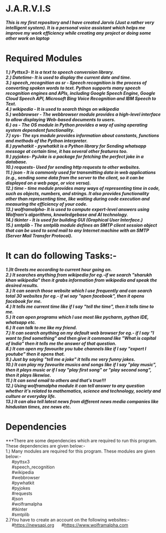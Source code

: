 
# J.A.R.V.I.S
***This is my first repository and I have created Jarvis (Just a rather very intelligent system). It is a personal voice assistant which helps me improve my work efficiency while creating any project or doing some other work on laptop***
# Required Modules
***1.) Pyttsx3- It is a text to speech conversion library. <br />
2.) Datetime- It is used to display the current date and time.<br />
3.) speech_recognition as sr - Speech recognition is the process of converting spoken words to text. Python supports many speech recognition engines and APIs, including Google Speech Engine, Google Cloud Speech API, Microsoft Bing Voice Recognition and IBM Speech to Text.<br />
4.) wikipedia - It is used to search things on wikipedia <br />
5.) webbrowser - The webbrowser module provides a high-level interface to allow displaying Web-based documents to users. <br />
6.) os - The OS module in Python provides a way of using operating system dependent functionality.<br />
7.) sys- The sys module provides information about constants, functions and methods of the Python interpreter.<br />
8.) pywhatkit - pywhatkit is a Python library for Sending whatsapp message at certain time, it has several other features too.<br />
9.) pyjokes- PyJoke is a package for fetching the perfect joke in a database.<br />
10.) requests- Used for sending http requests to other websites.<br />
11.) json - It is commonly used for transmitting data in web applications (e.g., sending some data from the server to the client, so it can be displayed on a web page, or vice versa).<br />
12.) time - time module provides many ways of representing time in code, such as objects, numbers, and strings. It also provides functionality other than representing time, like waiting during code execution and measuring the efficiency of your code.<br />
13.) wolframalpha- It is used to compute expert-level answers using Wolfram’s algorithms, knowledgebase and AI technology.<br />
14.) tkinter - It is used for building GUI (Graphical User Interface.)<br />
15.) smtplib - The smtplib module defines an SMTP client session object that can be used to send mail to any Internet machine with an SMTP (Server Mail Transfer Protocol).***
# It can do following Tasks:-
***1.)It Greets me according to current hour going on.<br />
2.) It searches anything from wikipedia for eg.-if we search "sharukh khan wikipedia" then it grabs information
from wikipedia and speak the desired results.<br />
3.) It can search those website which I use frequently and can search total 30 websites
for eg.- if wi say "open facebook", then it opens facebook for me.<br />
4.) It tells me current time like if I say "tell the time", then it tells time to me.<br />
5.) It can open programs which I use most like pycharm, python IDE, whatsapp etc.<br />
6.) It can talk to me like my friend.<br />
7.) It can search anything on my default web browser for eg.- if I say "I want to find something" and then give
it command like "What is capital of India" then it tells me the answer of that question.<br />
8.) It can open my favourite you tube channels like if I say "expert I youtube" then it opens that.<br />
9.) Just by saying "tell me a joke" it tells me very funny jokes.<br />
10.) It can play my favourite musics and songs like if I say "play music", then it plays music or if I say
"play first song" or "play second song", then it plays likewise.<br />
11.) It can send email to others and that's true!!!<br />
12.) Using wolframalpha module it can tell answer to any question whether it's related to mathematics, science
and technology, society and culture or everyday life.<br />
13.) It can also tell latest news from different news media companies like hindustan times, zee news etc.<br />***
# Dependencies
***There are some dependencies which are required to run this program. These dependencies are given below:-<br />
1.) Many modules are required for this program. These modules are given below:-<br />
&nbsp; &nbsp; &nbsp;#pyttsx3<br />
&nbsp; &nbsp; &nbsp;#speech_recognition<br />
&nbsp; &nbsp; &nbsp;#wikipedia<br />
&nbsp; &nbsp; &nbsp;#webbrowser<br />
&nbsp; &nbsp; &nbsp;#pywhatkit<br />
&nbsp; &nbsp; &nbsp;#pyjokes<br />
&nbsp; &nbsp; &nbsp;#requests<br />
&nbsp; &nbsp; &nbsp;#json<br />
&nbsp; &nbsp; &nbsp;#wolframalpha<br />
&nbsp; &nbsp; &nbsp;#tkinter<br />
&nbsp; &nbsp; &nbsp;#smtplib<br />
2.)You have to create an account on the following websites:-<br />
&nbsp; &nbsp; &nbsp;#https://newsapi.org
&nbsp; &nbsp; &nbsp;#https://www.wolframalpha.com





















